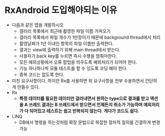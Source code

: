 RxAndroid 도입해야되는 이유
===
* 다음과 같은 앱을 개발하시오
  * 갤러리 목록에서 최근에 촬영한 파일 이름 가져오기
  * 갤러리 목록에서 파일 개수가 1만장이기 때문에 background thread에서 처리
  * 촬영날짜가 1년 이내인 항목의 파일 이름만 출력한다. 
  * 결과는 view에 출력하기 위해 main thread에서 받는다.
  * 사용자가 back key를 누르면 즉시 수행을 멈춰야한다.
  * 모든 예외상황에서 오류 팝업을 띄우도록 예외처리가 되어야 한다.
  * 기능 하나하나씩 모듈 테스트를 할 수 있도록 코딩 해야 한다.
  * 중복 코드는 없도록 한다.
* 미친 요구사항이다. 하지만 Rx를 사용하면 위 요구사항을 전부 수용하면서 간단하게 만들수 있다.
* Rx
  * **특정 데이터를 필요한 데이터만 걸러내면서 원하는 type으로 결과를 받고 액션을 A 쓰레드 결과는 B 쓰레드에서 받으면서 언제든지 취소가 가능하며 예외처리가 다 되어있고 테스트는 쉽고 반복되지 않는다. 게다가 코드도 쉽다.**
* LINQ
  * DB에서 명령을 하는것처럼 확장 문법으로 복잡한 절차적 질의를 간결하게 변경 가능
